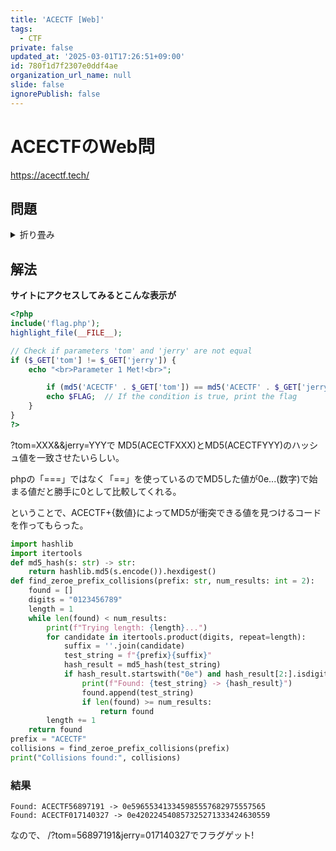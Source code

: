 ```yaml
---
title: 'ACECTF [Web]'
tags:
  - CTF
private: false
updated_at: '2025-03-01T17:26:51+09:00'
id: 780f1d7f2307e0ddf4ae
organization_url_name: null
slide: false
ignorePublish: false
---
```

# ACECTFのWeb問
https://acectf.tech/

## 問題
<details><summary>折り畳み</summary>
I think we can all agree that most of us grew up watching the iconic cartoon Tom & Jerry. Every kid would feel that surge of adrenaline during the thrilling chases and chaotic conflicts between the mischievous mouse and the ever-determined cat. The excitement of those scenes—the heart-pounding moments of escape—sometimes felt almost real.

But then, I heard a little rumor: what if all those chases were fake? What if Tom and Jerry were actually friends all along? That revelation shook me. I had no one to ask about this mind-bending twist, so I decided to take matters into my own hands—I created a web app to settle this question once and for all.

I know the truth now. Do you think you can uncover it too?

https://chal.acectf.tech/Webrypto/
</details>

## 解法
**サイトにアクセスしてみるとこんな表示が**
```php
<?php
include('flag.php');
highlight_file(__FILE__);

// Check if parameters 'tom' and 'jerry' are not equal
if ($_GET['tom'] != $_GET['jerry']) {
    echo "<br>Parameter 1 Met!<br>";

        if (md5('ACECTF' . $_GET['tom']) == md5('ACECTF' . $_GET['jerry'])) {
        echo $FLAG;  // If the condition is true, print the flag
    }
}
?>
```
?tom=XXX&&jerry=YYYで
MD5(ACECTFXXX)とMD5(ACECTFYYY)のハッシュ値を一致させたいらしい。

phpの「===」ではなく「==」を使っているのでMD5した値が0e...(数字)で始まる値だと勝手に0として比較してくれる。

ということで、ACECTF+{数値}によってMD5が衝突できる値を見つけるコードを作ってもらった。

```md5.py
import hashlib
import itertools
def md5_hash(s: str) -> str:
    return hashlib.md5(s.encode()).hexdigest()
def find_zeroe_prefix_collisions(prefix: str, num_results: int = 2):
    found = []
    digits = "0123456789"
    length = 1
    while len(found) < num_results:
        print(f"Trying length: {length}...")
        for candidate in itertools.product(digits, repeat=length):
            suffix = ''.join(candidate)
            test_string = f"{prefix}{suffix}"
            hash_result = md5_hash(test_string)
            if hash_result.startswith("0e") and hash_result[2:].isdigit():
                print(f"Found: {test_string} -> {hash_result}")
                found.append(test_string)
                if len(found) >= num_results:
                    return found
        length += 1
    return found
prefix = "ACECTF"
collisions = find_zeroe_prefix_collisions(prefix)
print("Collisions found:", collisions)

```
### 結果
```
Found: ACECTF56897191 -> 0e596553413345985557682975557565
Found: ACECTF017140327 -> 0e420224540857325271333424630559
```
なので、
/?tom=56897191&jerry=017140327でフラグゲット!
